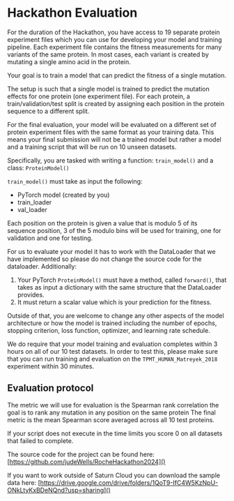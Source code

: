 # Hackathon Evaluation

For the duration of the Hackathon, you have access to 19 separate protein experiment files which you can use for developing your model and training pipeline. Each experiment file contains the fitness measurements for many variants of the same protein. In most cases, each variant is created by mutating a single amino acid in the protein. 

Your goal is to train a model that can predict the fitness of a single mutation.

The setup is such that a single model is trained to predict the mutation effects for one protein (one experiment file). For each protein, a train/validation/test split is created by assigning each position in the protein sequence to a different split. 

For the final evaluation, your model will be evaluated on a different set of protein experiment files with the same format as your training data. This means your final submission will not be a trained model but rather a model and a training script that will be run on 10 unseen datasets.

Specifically, you are tasked with writing a function:
`train_model()`
and a class:
`ProteinModel()`

`train_model()` must take as input the following: 
- PyTorch model (created by you)
- train_loader 
- val_loader

Each position on the protein is given a value that is modulo 5 of its sequence position, 3 of the 5 modulo bins will be used for training, one for validation and one for testing.

For us to evaluate your model it has to work with the DataLoader that we have implemented so please do not change the source code for the dataloader. Additionally:

1. Your PyTorch `ProteinModel()` must have a method, called `forward()`, that takes as input a dictionary with the same structure that the DataLoader provides.
2. It must return a scalar value which is your prediction for the fitness.

Outside of that, you are welcome to change any other aspects of the model architecture or how the model is trained including the number of epochs, stopping criterion, loss function, optimizer, and learning rate schedule.

We do require that your model training and evaluation completes within 3 hours on all of our 10 test datasets. In order to test this, please make sure that you can run training and evaluation on the `TPMT_HUMAN_Matreyek_2018` experiment within 30 minutes.

## Evaluation protocol

The metric we will use for evaluation is the Spearman rank correlation the goal is to rank any mutation in any position on the same protein
The final metric is the mean Spearman score averaged across all 10 test proteins.

If your script does not execute in the time limits you score 0 on all datasets that failed to complete.

The source code for the project can be found here:
[https://github.com/judeWells/RocheHackathon2024]()

If you want to work outside of Saturn Cloud you can download the sample data here:
[https://drive.google.com/drive/folders/1QoT9-IfC4W5KzNpU-ONkLtyKxBDeNQnd?usp=sharing]()

